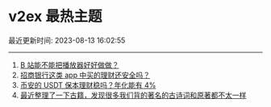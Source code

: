 # v2ex 最热主题

最近更新时间: 2023-08-13 16:02:55

--- 
1. [B 站能不能把播放器好好做做？](https://www.v2ex.com/t/964811) 
2. [招商银行这类 app 中买的理财还安全吗？](https://www.v2ex.com/t/964816) 
3. [币安的 USDT 保本理财稳吗？年化能有 4%](https://www.v2ex.com/t/964845) 
4. [最近整理了一下古籍，发现很多我们背的著名的古诗词和原著都不太一样](https://www.v2ex.com/t/964852) 
